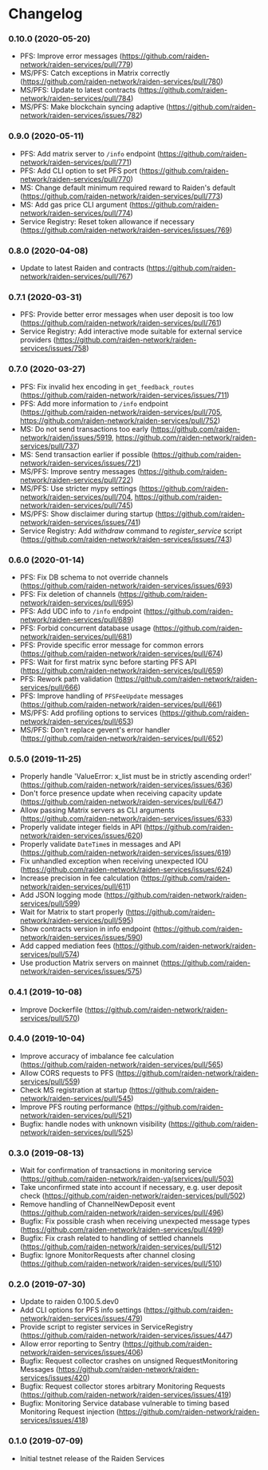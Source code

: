 # Changelog

### 0.10.0 (2020-05-20)

* PFS: Improve error messages (https://github.com/raiden-network/raiden-services/pull/779)
* MS/PFS: Catch exceptions in Matrix correctly (https://github.com/raiden-network/raiden-services/pull/780)
* MS/PFS: Update to latest contracts (https://github.com/raiden-network/raiden-services/pull/784)
* MS/PFS: Make blockchain syncing adaptive (https://github.com/raiden-network/raiden-services/issues/782)

### 0.9.0 (2020-05-11)

* PFS: Add matrix server to `/info` endpoint (https://github.com/raiden-network/raiden-services/pull/771)
* PFS: Add CLI option to set PFS port (https://github.com/raiden-network/raiden-services/pull/770)
* MS: Change default minimum required reward to Raiden's default (https://github.com/raiden-network/raiden-services/pull/773)
* MS: Add gas price CLI argument (https://github.com/raiden-network/raiden-services/pull/774)
* Service Registry: Reset token allowance if necessary (https://github.com/raiden-network/raiden-services/issues/769)

### 0.8.0 (2020-04-08)

* Update to latest Raiden and contracts (https://github.com/raiden-network/raiden-services/pull/767)

### 0.7.1 (2020-03-31)

* PFS: Provide better error messages when user deposit is too low (https://github.com/raiden-network/raiden-services/pull/761)
* Service Registry: Add interactive mode suitable for external service providers (https://github.com/raiden-network/raiden-services/issues/758)

### 0.7.0 (2020-03-27)

* PFS: Fix invalid hex encoding in `get_feedback_routes` (https://github.com/raiden-network/raiden-services/issues/711)
* PFS: Add more information to `/info` endpoint (https://github.com/raiden-network/raiden-services/pull/705, https://github.com/raiden-network/raiden-services/pull/752)
* MS: Do not send transactions too early (https://github.com/raiden-network/raiden/issues/5919, https://github.com/raiden-network/raiden-services/pull/737)
* MS: Send transaction earlier if possible (https://github.com/raiden-network/raiden-services/issues/721)
* MS/PFS: Improve sentry messages (https://github.com/raiden-network/raiden-services/pull/722)
* MS/PFS: Use stricter mypy settings (https://github.com/raiden-network/raiden-services/pull/704, https://github.com/raiden-network/raiden-services/pull/745)
* MS/PFS: Show disclaimer during startup (https://github.com/raiden-network/raiden-services/issues/741)
* Service Registry: Add *withdraw* command to *register_service* script (https://github.com/raiden-network/raiden-services/issues/743)

### 0.6.0 (2020-01-14)

* PFS: Fix DB schema to not override channels (https://github.com/raiden-network/raiden-services/issues/693)
* PFS: Fix deletion of channels (https://github.com/raiden-network/raiden-services/pull/695)
* PFS: Add UDC info to `/info` endpoint (https://github.com/raiden-network/raiden-services/pull/689)
* PFS: Forbid concurrent database usage (https://github.com/raiden-network/raiden-services/pull/681)
* PFS: Provide specific error message for common errors (https://github.com/raiden-network/raiden-services/pull/674)
* PFS: Wait for first matrix sync before starting PFS API (https://github.com/raiden-network/raiden-services/pull/659)
* PFS: Rework path validation (https://github.com/raiden-network/raiden-services/pull/666)
* PFS: Improve handling of `PFSFeeUpdate` messages (https://github.com/raiden-network/raiden-services/pull/661)
* MS/PFS: Add profiling options to services (https://github.com/raiden-network/raiden-services/pull/653)
* MS/PFS: Don't replace gevent's error handler (https://github.com/raiden-network/raiden-services/pull/652)

### 0.5.0 (2019-11-25)

* Properly handle 'ValueError: x_list must be in strictly ascending order!' (https://github.com/raiden-network/raiden-services/issues/636)
* Don't force presence update when receiving capacity update (https://github.com/raiden-network/raiden-services/pull/647)
* Allow passing Matrix servers as CLI arguments (https://github.com/raiden-network/raiden-services/issues/633)
* Properly validate integer fields in API (https://github.com/raiden-network/raiden-services/issues/620)
* Properly validate `DateTime`s in messages and API (https://github.com/raiden-network/raiden-services/issues/619)
* Fix unhandled exception when receiving unexpected IOU (https://github.com/raiden-network/raiden-services/issues/624)
* Increase precision in fee calculation (https://github.com/raiden-network/raiden-services/pull/611)
* Add JSON logging mode (https://github.com/raiden-network/raiden-services/pull/599)
* Wait for Matrix to start properly (https://github.com/raiden-network/raiden-services/pull/595)
* Show contracts version in info endpoint (https://github.com/raiden-network/raiden-services/issues/590)
* Add capped mediation fees (https://github.com/raiden-network/raiden-services/pull/574)
* Use production Matrix servers on mainnet (https://github.com/raiden-network/raiden-services/issues/575)

### 0.4.1 (2019-10-08)

* Improve Dockerfile (https://github.com/raiden-network/raiden-services/pull/570)

### 0.4.0 (2019-10-04)

* Improve accuracy of imbalance fee calculation (https://github.com/raiden-network/raiden-services/pull/565)
* Allow CORS requests to PFS (https://github.com/raiden-network/raiden-services/pull/559)
* Check MS registration at startup (https://github.com/raiden-network/raiden-services/pull/545)
* Improve PFS routing performance (https://github.com/raiden-network/raiden-services/pull/521)
* Bugfix: handle nodes with unknown visibility (https://github.com/raiden-network/raiden-services/pull/525)

### 0.3.0 (2019-08-13)

* Wait for confirmation of transactions in monitoring service (https://github.com/raiden-network/raiden-ya(services/pull/503)
* Take unconfirmed state into account if necessary, e.g. user deposit check (https://github.com/raiden-network/raiden-services/pull/502)
* Remove handling of ChannelNewDeposit event (https://github.com/raiden-network/raiden-services/pull/496)
* Bugfix: Fix possible crash when receiving unexpected message types (https://github.com/raiden-network/raiden-services/pull/499)
* Bugfix: Fix crash related to handling of settled channels (https://github.com/raiden-network/raiden-services/pull/512)
* Bugfix: Ignore MonitorRequests after channel closing (https://github.com/raiden-network/raiden-services/pull/510)

### 0.2.0 (2019-07-30)

* Update to raiden 0.100.5.dev0
* Add CLI options for PFS info settings (https://github.com/raiden-network/raiden-services/issues/479)
* Provide script to register services in ServiceRegistry (https://github.com/raiden-network/raiden-services/issues/447)
* Allow error reporting to Sentry (https://github.com/raiden-network/raiden-services/issues/406)
* Bugfix: Request collector crashes on unsigned RequestMonitoring Messages (https://github.com/raiden-network/raiden-services/issues/420)
* Bugfix: Request collector stores arbitrary Monitoring Requests (https://github.com/raiden-network/raiden-services/issues/419)
* Bugfix: Monitoring Service database vulnerable to timing based Monitoring Request injection (https://github.com/raiden-network/raiden-services/issues/418)

### 0.1.0 (2019-07-09)

* Initial testnet release of the Raiden Services
